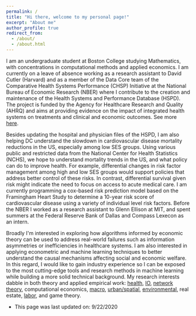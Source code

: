 ```yaml
---
permalink: /
title: "Hi there, welcome to my personal page!"
excerpt: "About me"
author_profile: true
redirect_from: 
  - /about/
  - /about.html
---
```


I am an undergraduate student at Boston College studying Mathematics, with concentrations in computational methods and applied economics. I am currently on a leave of absence working as a research assistant to David Cutler (Harvard) and as a member of the Data Core team of the Comparative Health Systems Performance (CHSP) Initiative at the National Bureau of Economic Research (NBER) where I contribute to the creation and maintenance of the Health Systems and Performance Database (HSPD). The project is funded by the Agency for Healthcare Research and Quality (AHRQ) and aims at providing evidence on the impact of integrated health systems on treatments and clinical and economic outcomes. See more [here](https://www.nber.org/programs-projects/projects-and-centers/measuring-clinical-and-economic-outcomes-associated-delivery-systems/health-systems-and-provider-database-hspd-methodology-data-resources).

Besides updating the hospital and physician files of the HSPD, I am also helping DC understand the slowdown in cardiovascular disease mortality reductions in the US, especially among low SES groups. Using various public and restricted data from the National Center for Health Statistics (NCHS), we hope to understand mortality trends in the US, and what policy can do to improve health. For example, differential changes in risk factor management among high and low SES groups would support policies that address better control of these risks. In contrast, differential survival given risk might indicate the need to focus on access to acute medical care.
I am currently programming a cox-based risk prediction model based on the Framingham Heart Study to determine a 10-year risk score of cardiovascular disease using a variety of individual level risk factors. Before the NBER I worked as a research assistant to Glenn Ellison at MIT, and spent summers at the Federal Reserve Bank of Dallas and Compass Lexecon as an intern.

Broadly I'm interested in exploring how algorithms informed by economic theory can be used to address real-world failures such as information asymmetries or inefficiencies in healthcare systems. I am also interested in applying econometric and machine learning techniques to better understand the causal mechanisms affecting social and economic welfare. In this regard, I would like to gain industry experience so I can be exposed to the most cutting-edge tools and research methods in machine learning while building a more solid technical background. My research interests dabble in both theory and applied empirical work: [health](https://pubs.aeaweb.org/doi/pdfplus/10.1257/089533003769204371), [IO](https://economics.mit.edu/files/7535), [network theory](http://bengolub.net/wp-content/uploads/2020/05/homophily-predict.pdf), computational economics, [macro](https://pubs.aeaweb.org/doi/pdfplus/10.1257/aer.101.6.2530), [urban/spatial](https://yichensu.files.wordpress.com/2020/06/jmp_062420.pdf), [environmental](https://www.sciencedirect.com/science/article/pii/092876559390017O), real estate, [labor](https://www.jstor.org/stable/2535043?seq=6#metadata_info_tab_contents), and game theory. 

* This page was last updated on: 9/22/2020





